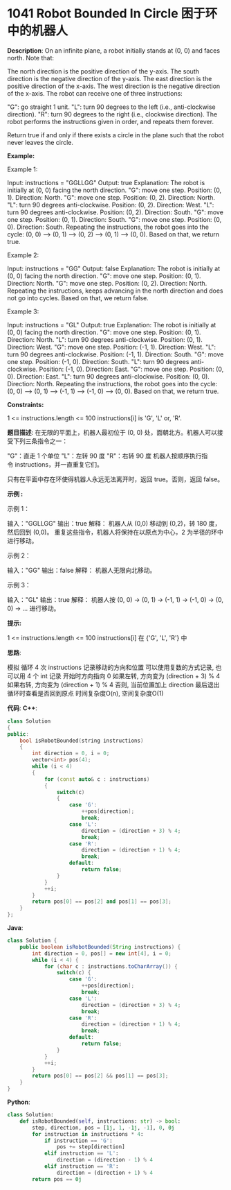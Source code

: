 # 1041 Robot Bounded In Circle 困于环中的机器人

__Description__:
On an infinite plane, a robot initially stands at (0, 0) and faces north. Note that:

The north direction is the positive direction of the y-axis.
The south direction is the negative direction of the y-axis.
The east direction is the positive direction of the x-axis.
The west direction is the negative direction of the x-axis.
The robot can receive one of three instructions:

"G": go straight 1 unit.
"L": turn 90 degrees to the left (i.e., anti-clockwise direction).
"R": turn 90 degrees to the right (i.e., clockwise direction).
The robot performs the instructions given in order, and repeats them forever.

Return true if and only if there exists a circle in the plane such that the robot never leaves the circle.

__Example:__

Example 1:

Input: instructions = "GGLLGG"
Output: true
Explanation: The robot is initially at (0, 0) facing the north direction.
"G": move one step. Position: (0, 1). Direction: North.
"G": move one step. Position: (0, 2). Direction: North.
"L": turn 90 degrees anti-clockwise. Position: (0, 2). Direction: West.
"L": turn 90 degrees anti-clockwise. Position: (0, 2). Direction: South.
"G": move one step. Position: (0, 1). Direction: South.
"G": move one step. Position: (0, 0). Direction: South.
Repeating the instructions, the robot goes into the cycle: (0, 0) --> (0, 1) --> (0, 2) --> (0, 1) --> (0, 0).
Based on that, we return true.

Example 2:

Input: instructions = "GG"
Output: false
Explanation: The robot is initially at (0, 0) facing the north direction.
"G": move one step. Position: (0, 1). Direction: North.
"G": move one step. Position: (0, 2). Direction: North.
Repeating the instructions, keeps advancing in the north direction and does not go into cycles.
Based on that, we return false.

Example 3:

Input: instructions = "GL"
Output: true
Explanation: The robot is initially at (0, 0) facing the north direction.
"G": move one step. Position: (0, 1). Direction: North.
"L": turn 90 degrees anti-clockwise. Position: (0, 1). Direction: West.
"G": move one step. Position: (-1, 1). Direction: West.
"L": turn 90 degrees anti-clockwise. Position: (-1, 1). Direction: South.
"G": move one step. Position: (-1, 0). Direction: South.
"L": turn 90 degrees anti-clockwise. Position: (-1, 0). Direction: East.
"G": move one step. Position: (0, 0). Direction: East.
"L": turn 90 degrees anti-clockwise. Position: (0, 0). Direction: North.
Repeating the instructions, the robot goes into the cycle: (0, 0) --> (0, 1) --> (-1, 1) --> (-1, 0) --> (0, 0).
Based on that, we return true.

__Constraints:__

1 <= instructions.length <= 100
instructions[i] is 'G', 'L' or, 'R'.

__题目描述__:
在无限的平面上，机器人最初位于 (0, 0) 处，面朝北方。机器人可以接受下列三条指令之一：

"G"：直走 1 个单位
"L"：左转 90 度
"R"：右转 90 度
机器人按顺序执行指令 instructions，并一直重复它们。

只有在平面中存在环使得机器人永远无法离开时，返回 true。否则，返回 false。

__示例 :__

示例 1：

输入："GGLLGG"
输出：true
解释：
机器人从 (0,0) 移动到 (0,2)，转 180 度，然后回到 (0,0)。
重复这些指令，机器人将保持在以原点为中心，2 为半径的环中进行移动。

示例 2：

输入："GG"
输出：false
解释：
机器人无限向北移动。

示例 3：

输入："GL"
输出：true
解释：
机器人按 (0, 0) -> (0, 1) -> (-1, 1) -> (-1, 0) -> (0, 0) -> ... 进行移动。

__提示:__

1 <= instructions.length <= 100
instructions[i] 在 {'G', 'L', 'R'} 中

__思路__:

模拟
循环 4 次 instructions 记录移动的方向和位置
可以使用复数的方式记录, 也可以用 4 个 int 记录
开始时方向指向 0
如果左转, 方向变为 (direction + 3) % 4
如果右转, 方向变为 (direction + 1) % 4
否则, 当前位置加上 direction
最后退出循环时查看是否回到原点
时间复杂度O(n), 空间复杂度O(1)

__代码__:
__C++__:

```C++
class Solution 
{
public:
    bool isRobotBounded(string instructions)
    {
        int direction = 0, i = 0;
        vector<int> pos(4);
        while (i < 4) 
        {
            for (const auto& c : instructions) 
            {
                switch(c) 
                {
                    case 'G':
                        ++pos[direction];
                        break;
                    case 'L':
                        direction = (direction + 3) % 4;
                        break;
                    case 'R':
                        direction = (direction + 1) % 4;
                        break;
                    default:
                        return false;
                }
            }
            ++i;
        }
        return pos[0] == pos[2] and pos[1] == pos[3];
    }
};
```

__Java__:

```Java
class Solution {
    public boolean isRobotBounded(String instructions) {
        int direction = 0, pos[] = new int[4], i = 0;
        while (i < 4) {
            for (char c : instructions.toCharArray()) {
                switch(c) {
                    case 'G':
                        ++pos[direction];
                        break;
                    case 'L':
                        direction = (direction + 3) % 4;
                        break;
                    case 'R':
                        direction = (direction + 1) % 4;
                        break;
                    default:
                        return false;
                }
            }
            ++i;
        }
        return pos[0] == pos[2] && pos[1] == pos[3];
    }
}
```

__Python__:

```Python
class Solution:
    def isRobotBounded(self, instructions: str) -> bool:
        step, direction, pos = [1j, 1, -1j, -1], 0, 0j
        for instruction in instructions * 4:
            if instruction == 'G':
                pos += step[direction]
            elif instruction == 'L':
                direction = (direction - 1) % 4
            elif instruction == 'R':
                direction = (direction + 1) % 4
        return pos == 0j
```
